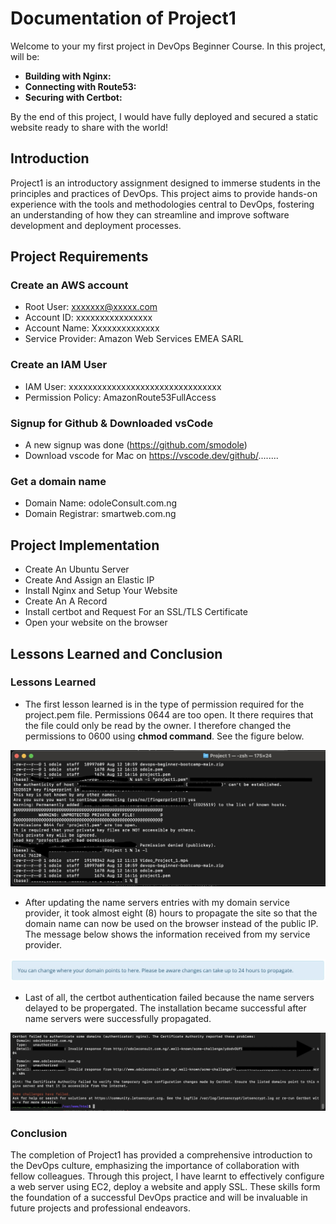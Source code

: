 # Documentation of Project1 

Welcome to your my first project in DevOps Beginner Course. In this project, will be:

- **Building with Nginx:** 
- **Connecting with Route53:** 
- **Securing with Certbot:**

By the end of this project, I would have fully deployed and secured a static website ready to share with the world!

## Introduction

Project1 is an introductory assignment designed to immerse students in the principles and practices of DevOps. This project aims to provide hands-on experience with the tools and methodologies central to DevOps, fostering an understanding of how they can streamline and improve software development and deployment processes. 

## Project Requirements

### Create an AWS account

- Root User: xxxxxxx@xxxxx.com
- Account ID: xxxxxxxxxxxxxxxx
- Account Name: Xxxxxxxxxxxxxx
- Service Provider: Amazon Web Services EMEA SARL

### Create an IAM User 

- IAM User: xxxxxxxxxxxxxxxxxxxxxxxxxxxxxxxx
- Permission Policy: AmazonRoute53FullAccess

### Signup for Github & Downloaded vsCode

- A new signup was done (https://github.com/smodole)
- Download vscode for Mac on https://vscode.dev/github/........

### Get a domain name 

- Domain Name: odoleConsult.com.ng
- Domain Registrar: smartweb.com.ng

## Project Implementation

- Create An Ubuntu Server
- Create And Assign an Elastic IP
- Install Nginx and Setup Your Website
- Create An A Record
- Install certbot and Request For an SSL/TLS Certificate
- Open your website on the browser

## Lessons Learned and Conclusion
### Lessons Learned

- The first lesson learned is in the type of permission required for the project.pem file. Permissions 0644 are too open. It there requires that the file could only be read by the owner. I therefore changed the permissions to 0600 using **chmod command**. See the figure below.

![permission](img/private-key-exposed.jpg)

- After updating the name servers entries with my domain service provider, it took almost eight (8) hours to propagate the site so that the domain name can now be used on the browser instead of the public IP. The message below shows the information received from my service provider.

![nspropagation](img/delay-in-propagation.jpg)

- Last of all, the certbot authentication failed because the name servers delayed to be propergated. The installation became successful after name servers were successfully propagated.

![sslfailed](img/certbot-auth-failed.jpg)

### Conclusion

The completion of Project1 has provided a comprehensive introduction to the DevOps culture, emphasizing the importance of collaboration with fellow colleagues. Through this project, I have learnt to effectively configure a web server using EC2, deploy a website and apply SSL. These skills form the foundation of a successful DevOps practice and will be invaluable in future projects and professional endeavors.